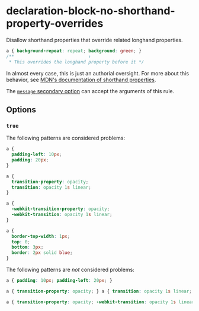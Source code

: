 # declaration-block-no-shorthand-property-overrides

Disallow shorthand properties that override related longhand properties.

<!-- prettier-ignore -->
```css
a { background-repeat: repeat; background: green; }
/**                            ↑
 * This overrides the longhand property before it */
```

In almost every case, this is just an authorial oversight. For more about this behavior, see [MDN's documentation of shorthand properties](https://developer.mozilla.org/en-US/docs/Web/CSS/Shorthand_properties).

The [`message` secondary option](https://github.com/stylelint/stylelint/tree/16.6.1/docs/user-guide/configure.md#message) can accept the arguments of this rule.

## Options

### `true`

The following patterns are considered problems:

<!-- prettier-ignore -->
```css
a {
  padding-left: 10px;
  padding: 20px;
}
```

<!-- prettier-ignore -->
```css
a {
  transition-property: opacity;
  transition: opacity 1s linear;
}
```

<!-- prettier-ignore -->
```css
a {
  -webkit-transition-property: opacity;
  -webkit-transition: opacity 1s linear;
}
```

<!-- prettier-ignore -->
```css
a {
  border-top-width: 1px;
  top: 0;
  bottom: 3px;
  border: 2px solid blue;
}
```

The following patterns are _not_ considered problems:

<!-- prettier-ignore -->
```css
a { padding: 10px; padding-left: 20px; }
```

<!-- prettier-ignore -->
```css
a { transition-property: opacity; } a { transition: opacity 1s linear; }
```

<!-- prettier-ignore -->
```css
a { transition-property: opacity; -webkit-transition: opacity 1s linear; }
```
